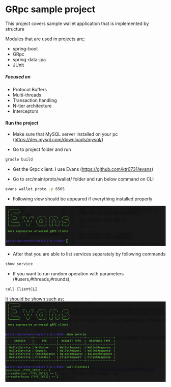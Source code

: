 # GRpc sample project

This project covers sample wallet application that is implemented by structure

Modules that are used in projects are;
 - spring-boot
 - GRpc
 - spring-data-jpa
 - JUnit

##### Focused on

  - Protocol Buffers
  - Multi-threads
  - Transaction handling
  - N-tier architecture
  - Interceptors

#### Run the project
 - Make sure that MySQL server installed on your pc
 (https://dev.mysql.com/downloads/mysql/)
 
 - Go to project folder and run
```sh
gradle build
```
 - Get the Grpc client. I use Evans
 (https://github.com/ktr0731/evans)
 
 - Go to src/main/proto/wallet/ folder and run below command on CLI 

```sh
evans wallet.proto -p 6565
```
 - Following view should be appeared if everything installed properly
 <img src="https://github.com/orkun34/GRpc/blob/master/images/evans_cli.png?sanitize=true&raw=true" />

 - After that you are able to list services separately by following commands

```sh
show service
```  
 - If you want to run random operation with parameters (#users,#threads,#rounds),
 ```sh
 call ClientCLI
 ``` 
 It should be shown such as;
  <img src="https://github.com/orkun34/GRpc/blob/master/images/evans_cli_2.png?sanitize=true&raw=true" />
